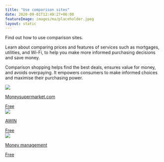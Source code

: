 ```yaml
---
title: "Use comparison sites"
date: 2020-09-01T12:49:27+06:00
featureImage: images/ma/placeholder.jpeg
layout: static
---
```


Find out how to use comparison sites.

Learn about comparing prices and features of services such as mortgages, utilities, and Wi-Fi, to help you make more informed purchasing decisions and save money.

Comparison shopping helps find the best deals, ensures value for money, and avoids overpaying. It empowers consumers to make informed choices and maximise their purchasing power.

<a class="ma-link" href="https://www.moneysupermarket.com"><div class="ma-card ma-card-Wealth"><div class="ma-icon"><img src ="/images/icon-check.png"/></div><div class="ma-name"><p>Moneysupermarket.com</p></div><div class="ma-paid-text"><span>Free</span></div></div></a><a class="ma-link" href="https://www.awin.com/gb/affiliate-marketing/what-is-comparison-shopping"><div class="ma-card ma-card-Wealth"><div class="ma-icon"><img src ="/images/icon-check.png"/></div><div class="ma-name"><p>AWIN</p></div><div class="ma-paid-text"><span>Free </span></div></div></a><a class="ma-link" href="https://www.moneymanagement.org/blog/comparison-shopping"><div class="ma-card ma-card-Wealth"><div class="ma-icon"><img src ="/images/icon-check.png"/></div><div class="ma-name"><p>Money management</p></div><div class="ma-paid-text"><span>Free</span></div></div></a>  

<br/><br/>






